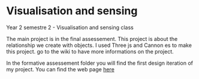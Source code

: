 # Visualisation and sensing
 Year 2 semestre 2 - Visualisation and sensing class
 
 The main project is in the final assessement. This project is about the relationship we create with objects. I used Three js and Cannon es to make this project. 
go to the wiki to have more informations on the project.

In the formative assessement folder you will find the first design iteration of my project. You can find the web page [here](https://lucie-brosson.github.io/Visual_and_sensing/Personal_object_version_9.html)
